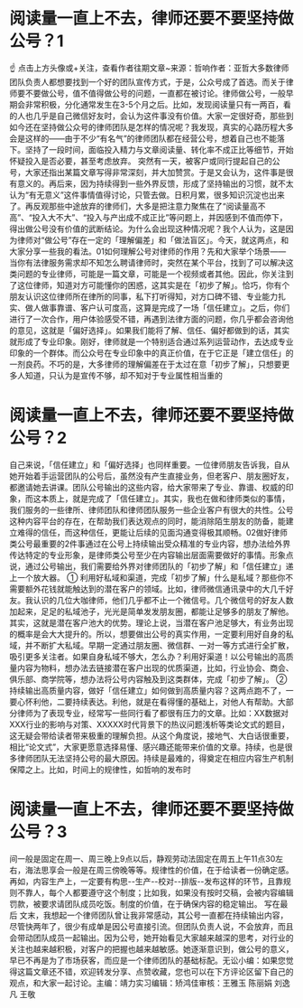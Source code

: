 # 阅读量一直上不去，律师还要不要坚持做公号？1

☝ 点击上方头像或+关注，查看作者往期文章~来源：哲响作者：亚哲大多数律师团队负责人都想要找到一个好的团队宣传方式，于是，公众号成了首选。而关于律师要不要做公号，值不值得做公号的问题，一直都在被讨论。律师做公号，一般早期会非常积极，分化通常发生在3-5个月之后。比如，发现阅读量只有一两百，看的人也几乎是自己微信好友时，会认为这件事没有价值。大家一定很好奇，那些到如今还在坚持做公众号的律师团队是怎样的情况呢？我发现，真实的心路历程大多会是这样的——由于不少“有名气”的律师团队都在经营公号，想着自己也不能落下。坚持了一段时间，面临投入精力与文章阅读量、转化率不成正比等细节，开始怀疑投入是否必要，甚至考虑放弃。 突然有一天，被客户或同行提起自己的公号，大家还指出某篇文章写得非常深刻，并大加赞赏。于是又会认为，这件事是很有意义的。再后来，因为持续得到一些外界反馈，形成了坚持输出的习惯，就不太认为“有无意义”这件事情值得讨论，只管去做。日积月累，很多知识沉淀也出来了。再反观那些中途放弃的律师们，大多是把注意力聚焦在了“阅读量高不高”、“投入大不大”、“投入与产出成不成正比”等问题上，并因感到不值而停下，得出做公号没有价值的武断结论。为什么会出现这种情况呢？我个人认为，这是因为律师对“做公号”存在一定的「理解偏差」和「做法盲区」。今天，就这两点，和大家分享一些我的看法。01如何理解公号对律师的作用？先和大家举个场景—— 当你有法律服务需求却不知怎么聘请律师时，突然在某个平台，找到了可以解决这类问题的专业律师，可能是一篇文章，可能是一个视频或者其他。因此，你关注到了这位律师，知道对方可能懂你的困惑，这其实是在「初步了解」。恰巧，你有个朋友认识这位律师所在律所的同事，私下打听得知，对方口碑不错、专业能力扎实、做人做事靠谱、客户认可度高，这算是完成了一场「信任建立」。之后，你们进行了一次合作，用户体验感受不错，再遇到法律方面的问题，你几乎都会咨询他的意见，这就是「偏好选择」。如果我们能将了解、信任、偏好都做到的话，其实就形成了专业印象。刚好，律师就是一个特别适合通过系列运营动作，去达成专业印象的一个群体。而公众号在专业印象中的真正价值，在于它正是「建立信任」的一剂良药。不巧的是，大多律师的理解偏差在于太过在意「初步了解」，只想要更多人知道，只认为是宣传不够，却不知对于专业属性相当重的

# 阅读量一直上不去，律师还要不要坚持做公号？2

自己来说，「信任建立」和「偏好选择」也同样重要。一位律师朋友告诉我，自从她开始着手运营团队的公号后，虽然没有产生直接业务，但老客户、朋友圈好友，都邀请她去讲课。团队公号输出的这些内容，给大家带来了专业、靠谱、权威的印象，而这本质上，就是完成了「信任建立」。其实，我也在做和律师类似的事情，我们服务的一些律所、律师团队和律师团队服务一些企业客户有很大的共性。公号这种内容平台的存在，在帮助我们表达观点的同时，能消除陌生朋友的防备，能建立难得的信任，而这种信任，更能让后续的见面沟通变得极其顺畅。02做好律师类公号最重要的2件事通过在公号上持续输出受众精准的专业内容，想办法给外界传达特定的专业形象，是律师类公号至少在内容输出层面需要做好的事情。形象点说，通过公号输出，我们需要给外界对律师团队的「初步了解」和「信任建立」递上一个放大器。 ① 利用好私域和渠道，完成「初步了解」什么是私域？那些你不需要额外花钱就能触达到的潜在客户的领域。比如，律师微信通讯录中的大几千好友。我认识的几位大咖律师，他们几乎都不止一个微信号。几个微信号的好友人数加起来，足足的私域池子，光光是简单发发朋友圈，都能让足够多的朋友了解他。其实，这就是潜在客户池大的优势。理论上说，当潜在客户池足够大，有业务出现的概率是会大大提升的。所以，想要做出公号的真实作用，一定要利用好自身的私域，并不断扩大私域。早期一定通过朋友圈、微信群、一对一等方式进行全扩散，吸引更多关注者。如果自身私域不够大，怎么办？利用好渠道！以公号输出的高质量内容为物料，想办法去链接潜在客户出现的优质渠道，比如，行业协会、商会、俱乐部、商学院等，想办法将公号内容触及到这类群体，完成「初步了解」。 ② 持续输出高质量内容，做好「信任建立」如何做到高质量内容？这两点跑不了，一要心怀利他，二要持续表达。利他，就是在看得懂的基础上，对他人有帮助。大部分律师为了表现专业，经常写一些同行看了都很有压力的文章。比如：XX数据对XXX行业的影响与对策、XXXXX时代背景下的热议问题浅析等类论文式的题目，这无疑会带给读者带来极重的理解负担。从这个角度说，接地气、大白话很重要，相比“论文式”，大家更愿意选择易懂、感兴趣还能带来价值的文章。持续，也是很多律师团队无法坚持公号的最大原因。持续是最难的，得奠定在相应内容生产机制保障之上。比如，时间上的规律性，如哲响的发布时

# 阅读量一直上不去，律师还要不要坚持做公号？3

间一般是固定在周一、周三晚上9点以后，静观劳动法固定在周五上午11点30左右，海法思享会一般是在周三傍晚等等。规律性的价值，在于给读者一份确定感。再如，内容生产上，一定要有构思--生产--校对--排版--发布这样的环节，且靠规则不靠人，每个人都要遵守这个制度；比如我，如果没有按时交稿，会被内容编辑罚款，被要求请团队成员吃饭。制度的价值，在于确保内容的稳定输出。 写在最后 文末，我想起一个律师团队曾让我非常感动，其公号一直都在持续输出内容，尽管快两年了，很少有成单是因公号直接引流。但团队负责人说，不会放弃，而且会带动团队成员一起输出。因为公号，她开始看见大家越来越深的思考，对行业的关注也越来越积极，对客户的把握也越来越敏感。她逐渐意识到，做公号的意义，早已不再是为了市场获客，而应是一个律师团队的基础标配。无讼小编：如果您觉得这篇文章还不错，欢迎转发分享、点赞收藏，您也可以在下方评论区留下自己的观点，和大家一起讨论。主编：靖力实习编辑：矫鸿佳审核：王雅玉 陈丽娟 刘逸凡 王敬

